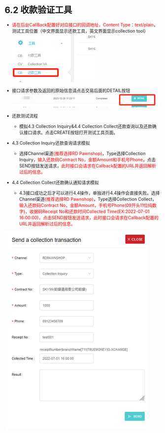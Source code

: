 # 6.2 收款验证工具

- <font color = red>请在后台CallBack配置好对应接口的回调地址，Content Type：text/plain</font>，测试工具位置（中文界面显示还款工具，英文界面显示collection tool）
![](../public/6.2付款测试工具.png "Shiprock")

- 接口请求参数及返回的原始信息请点击交易后面的DETAIL按钮
![](../public/6.2付款测试交易查看.png "Shiprock")
- 还款测试流程
    - 模拟4.3 Collection Inquiry&4.4 Collection Collect还款查询以及还款确认接口请求。点击CREATE按钮打开测试工具页面。

- 4.3 Collection Inquiry还款查询请求模拟

    - 选择Channel渠道<font color = red>(推荐选择RD Pawnshop)</font>，Type选择Collection Inquiry，<font color = red>输入还款码Contract No，金额Amount和手机号Phone</font>，点击SEND按钮发送请求，<font color = red>此时接口会请求在Callback配置的URL并返回解析过后的信息。</font>

- 4.4 Collection Collect还款确认通知请求模拟

    - 4.3接口成功之后才可以进行4.4操作，单独进行4.4操作会直接失败。选择Channel渠道<font color = red>(推荐选择RD Pawnshop)</font>，Type选择Collection Collect，<font color = red>输入还款码Contract No，金额Amount，手机号Phone(09开头11位纯数字)，收据码Receipt No和还款时间Collected Time(EX:2022-07-01 16:00:00)，点击SEND按钮发送请求，此时接口会请求在Callback配置的URL并返回解析过后的信息。</font>

![](../public/4.3模拟还款测试流程.png "Shiprock")






